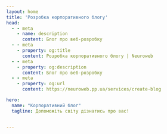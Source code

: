 ```yaml
---
layout: home
title: 'Розробка корпоративного блогу'
head:
  - - meta
    - name: description
      content: Блог про веб-розробку
  - - meta
    - property: og:title
      content: Розробка корпоративного блогу | Neuroweb
  - - meta
    - property: og:description
      content: Блог про веб-розробку
  - - meta
    - property: og:url
      content: https://neuroweb.pp.ua/services/create-blog

hero:
  name: "Корпоративний блог"
  tagline: Допоможіть світу дізнатись про вас!


---
```

